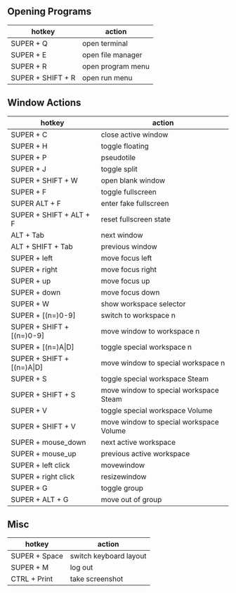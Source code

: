 ## Opening Programs

| hotkey | action |
| ------ | ------ |
| SUPER + Q | open terminal |
| SUPER + E | open file manager |
| SUPER + R | open program menu |
| SUPER + SHIFT + R | open run menu |

## Window Actions

| hotkey | action |
| ------ | ------ |
| SUPER + C | close active window |
| SUPER + H | toggle floating |
| SUPER + P | pseudotile |
| SUPER + J | toggle split |
| SUPER + SHIFT + W | open blank window |
| SUPER + F | toggle fullscreen |
| SUPER ALT + F | enter fake fullscreen |
| SUPER + SHIFT + ALT + F | reset fullscreen state |
| ALT + Tab | next window |
| ALT + SHIFT + Tab | previous window |
| SUPER + left | move focus left |
| SUPER + right | move focus right |
| SUPER + up | move focus up |
| SUPER + down | move focus down |
| SUPER + W | show workspace selector |
| SUPER + [(n=)0-9] | switch to workspace n |
| SUPER + SHIFT + [(n=)0-9] | move window to workspace n |
| SUPER + [(n=)A\|D] | toggle special workspace n |
| SUPER + SHIFT + [(n=)A\|D] | move window to special workspace n |
| SUPER + S | toggle special workspace Steam |
| SUPER + SHIFT + S | move window to special workspace Steam |
| SUPER + V | toggle special workspace Volume |
| SUPER + SHIFT + V | move window to special workspace Volume |
| SUPER + mouse_down | next active workspace |
| SUPER + mouse_up | previous active workspace |
| SUPER + left click | movewindow |
| SUPER + right click | resizewindow |
| SUPER + G | toggle group |
| SUPER + ALT + G | move out of group |

## Misc

| hotkey | action |
| ------ | ------ |
| SUPER + Space | switch keyboard layout |
| SUPER + M | log out |
| CTRL + Print | take screenshot |

